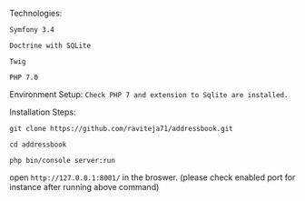 Technologies:

	Symfony 3.4
	
	Doctrine with SQLite
	
	Twig
	
	PHP 7.0
	
Environment Setup:
	```Check PHP 7 and extension to Sqlite are installed.```
	
Installation Steps:

```git clone https://github.com/raviteja71/addressbook.git```

```cd addressbook```

```php bin/console server:run```

open ```http://127.0.0.1:8001/``` in the broswer. (please check enabled port for instance after running above command)
